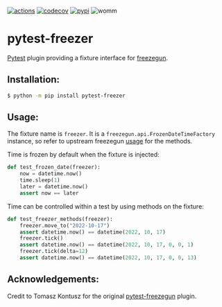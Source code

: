 [![actions](https://github.com/pytest-dev/pytest-freezer/actions/workflows/tests.yml/badge.svg)](https://github.com/pytest-dev/pytest-freezer/actions/workflows/tests.yml/)
[![codecov](https://codecov.io/gh/pytest-dev/pytest-freezer/branch/main/graph/badge.svg)](https://codecov.io/gh/pytest-dev/pytest-freezer)
[![pypi](https://img.shields.io/pypi/v/pytest-freezer.svg)](https://pypi.org/project/pytest-freezer)
![womm](https://cdn.rawgit.com/nikku/works-on-my-machine/v0.2.0/badge.svg)

# pytest-freezer

[Pytest][1] plugin providing a fixture interface for [freezegun][2].

## Installation:

``` bash
$ python -m pip install pytest-freezer
```

## Usage:

The fixture name is `freezer`. It is a `freezegun.api.FrozenDateTimeFactory` instance,
so refer to upstream freezegun [usage][3] for the methods.

Time is frozen by default when the fixture is injected:

``` python
def test_frozen_date(freezer):
    now = datetime.now()
    time.sleep(1)
    later = datetime.now()
    assert now == later
```

Time can be controlled within a test by using methods on the fixture:

``` python
def test_freezer_methods(freezer):
    freezer.move_to("2022-10-17")
    assert datetime.now() == datetime(2022, 10, 17)
    freezer.tick()
    assert datetime.now() == datetime(2022, 10, 17, 0, 0, 1)
    freezer.tick(delta=12)
    assert datetime.now() == datetime(2022, 10, 17, 0, 0, 13)
```

## Acknowledgements:

Credit to Tomasz Kontusz for the original [pytest-freezegun][4] plugin.

[1]: https://docs.pytest.org/
[2]: https://github.com/spulec/freezegun
[3]: https://github.com/spulec/freezegun#usage
[4]: https://github.com/ktosiek/pytest-freezegun

